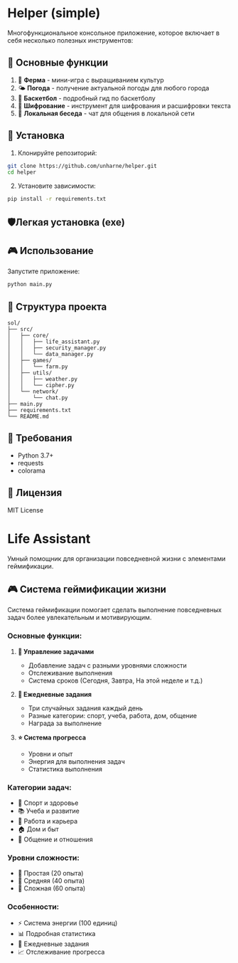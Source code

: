 # Helper (simple)

Многофункциональное консольное приложение, которое включает в себя несколько полезных инструментов:

## 🌟 Основные функции

1. 🌾 **Ферма** - мини-игра с выращиванием культур
2. 🌤️ **Погода** - получение актуальной погоды для любого города
3. 🏀 **Баскетбол** - подробный гид по баскетболу
4. 🔐 **Шифрование** - инструмент для шифрования и расшифровки текста
5. 💬 **Локальная беседа** - чат для общения в локальной сети

## 🚀 Установка

1. Клонируйте репозиторий:
```bash
git clone https://github.com/unharne/helper.git
cd helper
```

2. Установите зависимости:
```bash
pip install -r requirements.txt
```


## 🛡️Легкая установка (exe)

## 🎮 Использование

Запустите приложение:
```bash
python main.py
```

## 📁 Структура проекта

```
sol/
├── src/
│   ├── core/
│   │   ├── life_assistant.py
│   │   ├── security_manager.py
│   │   └── data_manager.py
│   ├── games/
│   │   └── farm.py
│   ├── utils/
│   │   ├── weather.py
│   │   └── cipher.py
│   └── network/
│       └── chat.py
├── main.py
├── requirements.txt
└── README.md
```

## 🔧 Требования

- Python 3.7+
- requests
- colorama

## 📝 Лицензия

MIT License 

# Life Assistant

Умный помощник для организации повседневной жизни с элементами геймификации.

## 🎮 Система геймификации жизни

Система геймификации помогает сделать выполнение повседневных задач более увлекательным и мотивирующим.

### Основные функции:

1. **📝 Управление задачами**
   - Добавление задач с разными уровнями сложности
   - Отслеживание выполнения
   - Система сроков (Сегодня, Завтра, На этой неделе и т.д.)

2. **📜 Ежедневные задания**
   - Три случайных задания каждый день
   - Разные категории: спорт, учеба, работа, дом, общение
   - Награда за выполнение

3. **⭐ Система прогресса**
   - Уровни и опыт
   - Энергия для выполнения задач
   - Статистика выполнения

### Категории задач:

- 🏃 Спорт и здоровье
- 📚 Учеба и развитие
- 💼 Работа и карьера
- 🏠 Дом и быт
- 👥 Общение и отношения

### Уровни сложности:

- 🌱 Простая (20 опыта)
- 🌿 Средняя (40 опыта)
- 🌳 Сложная (60 опыта)

### Особенности:

- ⚡ Система энергии (100 единиц)
- 📊 Подробная статистика
- 🎯 Ежедневные задания
- 📈 Отслеживание прогресса 
